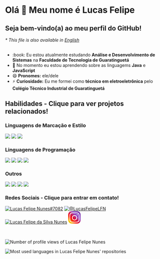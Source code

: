 <html>
  <h1>Olá 👋 Meu nome é Lucas Felipe</h1>
  <h2>Seja bem-vindo(a) ao meu perfil do GitHub!</h2>
  <i>* This file is also available in <a href="README.md">English</a></i> <br> <br>
  <ul>
    <li>:book: Eu estou atualmente estudando <strong>Análise e Desenvolvimento de Sistemas</strong> na <strong>Faculdade de Tecnologia de Guaratinguetá</strong></li>
    <li>🌱 No momento eu estou aprendendo sobre as linguagems <strong>Java</strong> e <strong>JavaScript</strong></li>
    <li>😄 <strong>Pronomes:</strong> ele/dele</li>
    <li>⚡ <strong>Curiosidade:</strong> Eu me formei como <strong>técnico em eletroeletrônica</strong> pelo <strong>Colégio Técnico Industrial de Guaratinguetá</strong></li>
  </ul>
  <h2>Habilidades - Clique para ver projetos relacionados!</h2>
  <div>
    <h3>Linguagens de Marcação e Estilo</h3>
    <a href="https://github.com/search?q=user%3ALucasFelipeNunes+language%3Ahtml"><img src="https://cdn.jsdelivr.net/gh/devicons/devicon/icons/html5/html5-original.svg" height="40"></a>
    <a href="https://github.com/search?q=user%3ALucasFelipeNunes+language%3Acss"><img src="https://cdn.jsdelivr.net/gh/devicons/devicon/icons/css3/css3-original.svg" height="40"></a>
    <a href="https://github.com/search?q=user%3ALucasFelipeNunes+language%3Atex"><img src="https://cdn.jsdelivr.net/gh/devicons/devicon/icons/latex/latex-original.svg" height="40"></a>
  </div>
  <div>
    <h3>Linguagens de Programação</h3>
    <!--<a href="https://github.com/search?q=user%3ALucasFelipeNunes+language%3Ag"><img src="img/g-code.png" height="40"></a>-->
    <a href="https://github.com/search?q=user%3ALucasFelipeNunes+language%3Ac"><img src="https://cdn.jsdelivr.net/gh/devicons/devicon/icons/c/c-original.svg" height="40"></a>
    <a href="https://github.com/search?q=user%3ALucasFelipeNunes+language%3Ac%23"><img src="https://cdn.jsdelivr.net/gh/devicons/devicon/icons/csharp/csharp-original.svg" height="40"></a>
    <a href="https://github.com/search?q=user%3ALucasFelipeNunes+language%3Ajava"><img src="https://cdn.jsdelivr.net/gh/devicons/devicon/icons/java/java-original.svg" height="40"></a>
    <a href="https://github.com/search?q=user%3ALucasFelipeNunes+language%3Ajavascript"><img src="https://cdn.jsdelivr.net/gh/devicons/devicon/icons/javascript/javascript-original.svg" height="40"></a>
  </div>
  <div>
    <h3>Outros</h3>
    <a href="https://github.com/search?q=user%3ALucasFelipeNunes+topic%3Abootstrap"><img src="https://cdn.jsdelivr.net/gh/devicons/devicon/icons/bootstrap/bootstrap-original.svg" height="40"></a>
    <a href="https://github.com/search?q=user%3ALucasFelipeNunes+topic%3Aarduino"><img src="https://cdn.jsdelivr.net/gh/devicons/devicon/icons/arduino/arduino-original.svg" height="40"></a>
    <a href="https://github.com/search?q=user%3ALucasFelipeNunes+topic%3Agit"><img src="https://cdn.jsdelivr.net/gh/devicons/devicon/icons/git/git-original.svg" height="40"></a>
    <a href="https://github.com/search?q=user%3ALucasFelipeNunes+topic%3Agithub"><img src="https://cdn.jsdelivr.net/gh/devicons/devicon/icons/github/github-original.svg" height="40"></a>
  </div>
  <h3>Redes Sociais - Clique para entrar em contato!</h3>
  <div>
    <a href="discordapp.com/users/696739208756330606"><img src="https://raw.githubusercontent.com/rahuldkjain/github-profile-readme-generator/master/src/images/icons/Social/discord.svg" alt="Lucas Felipe Nunes#7082" height="40"></a>
    <a href="https://twitter.com/LucasFelipeLFN?t=mYn7DYh7Wqjsw8fIQIkZ2g&s=09"><img src="https://raw.githubusercontent.com/rahuldkjain/github-profile-readme-generator/master/src/images/icons/Social/twitter.svg" alt="@LucasFelipeLFN" height="40"></a>
    <a href="https://www.linkedin.com/in/lucasfelipedasilvanunes"><img src="https://raw.githubusercontent.com/rahuldkjain/github-profile-readme-generator/master/src/images/icons/Social/linked-in-alt.svg" alt="Lucas Felipe da Silva Nunes" height="40"></a>
<a href="https://instagram.com/lucas.felipe.nunes"><img src="img/instagram.png" alt="lucas.felipe.nunes" height="40"></a>
  </div>
  <br><br>
  <div>
    <p align="left"> <img src="https://komarev.com/ghpvc/?username=LucasFelipeNunes&label=Visualizações%20do%20Perfil&color=0e75b6&style=flat" alt="Number of profile views of Lucas Felipe Nunes"> </p>
  </div>
  <div>
    <img src="https://github-readme-stats.vercel.app/api/top-langs?username=LucasFelipeNunes&show_icons=true&locale=pt-br&layout=compact" alt="Most used languages in Lucas Felipe Nunes' repositories">
  </div>
</html>
